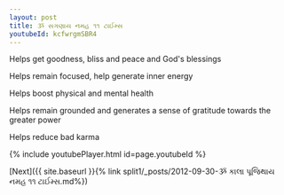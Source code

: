 ```yaml
---
layout: post
title: ૐ સગણાય નમહ ૧૧ ટાઈમ્સ
youtubeId: kcfwrgmSBR4
---
```

 
 
Helps get goodness, bliss and peace and God's blessings
 
Helps remain focused, help generate inner energy 
 
Helps boost physical and mental health 
 
Helps remain grounded and generates a sense of gratitude towards the greater power 
 
Helps reduce bad karma
 
 
 
 


{% include youtubePlayer.html id=page.youtubeId %}
 
[Next]({{ site.baseurl }}{% link  split1/_posts/2012-09-30-ૐ કાલા પૂજિથાય નમહ ૧૧ ટાઈમ્સ.md%})
 
